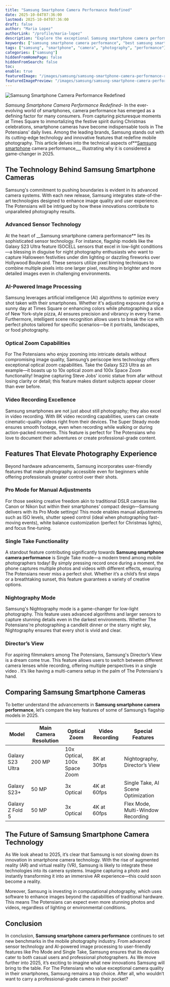 ```yaml
---
title: "Samsung Smartphone Camera Performance Redefined"
date: 2025-10-04T07:36:00
lastmod: 2025-10-04T07:36:00
draft: false
author: "Maria Lopez"
authorLink: "/profile/maria-lopez"
description: "Explore the exceptional Samsung smartphone camera performance, featuring cutting-edge technology, advanced sensors, and AI-powered image processing for stunning photography and videography."
keywords: ["samsung smartphone camera performance", "best samsung smartphone camera", "samsung camera features", "smartphone photography tips"]
tags: ["samsung", "smartphone", "camera", "photography", "performance"]
categories: ["samsung"]
hiddenFromHomePage: false
hiddenFromSearch: false
toc:
enable: true
featuredImage: "/images/samsung/samsung-smartphone-camera-performance-redefined.jpg"
featuredImagePreview: "/images/samsung/samsung-smartphone-camera-performance-redefined.jpg"
---
```


![Samsung Smartphone Camera Performance Redefined](/images/samsung/samsung-smartphone-camera-performance-redefined.jpg)


*Samsung Smartphone Camera Performance Redefined*- In the ever-evolving world of smartphones, camera performance has emerged as a defining factor for many consumers. From capturing picturesque moments at Times Square to immortalizing the festive spirit during Christmas celebrations, smartphone cameras have become indispensable tools in The Potensians' daily lives.  Among the leading brands, Samsung stands out with its cutting-edge technology and innovative features that redefine mobile photography. This article delves into the technical aspects of**[Samsung smartphone](/samsung/authentic-samsung-smartphone-photography-gear) camera performance__, illustrating why it is considered a game-changer in 2025.

## The Technology Behind Samsung Smartphone Cameras

Samsung's commitment to pushing boundaries is evident in its advanced camera systems. With each new release, Samsung integrates state-of-the-art technologies designed to enhance image quality and user experience. The Potensians will be intrigued by how these innovations contribute to unparalleled photography results.

### Advanced Sensor Technology

At the heart of __Samsung smartphone camera performance** lies its sophisticated sensor technology. For instance, flagship models like the Galaxy S23 Ultra feature ISOCELL sensors that excel in low-light conditions—a blessing in disguise for night photography enthusiasts who want to capture Halloween festivities under dim lighting or dazzling fireworks over Hollywood Boulevard. These sensors utilize pixel binning techniques to combine multiple pixels into one larger pixel, resulting in brighter and more detailed images even in challenging environments.

### AI-Powered Image Processing

Samsung leverages artificial intelligence (AI) algorithms to optimize every shot taken with their smartphones. Whether it's adjusting exposure during a sunny day at Times Square or enhancing colors while photographing a slice of New York-style pizza​, AI ensures precision and vibrancy in every frame. Furthermore, intelligent scene recognition allows users to break the ice with perfect photos tailored for specific scenarios—be it portraits, landscapes, or food photography.

### Optical Zoom Capabilities

For The Potensians who enjoy zooming into intricate details without compromising image quality, Samsung’s periscope lens technology offers exceptional optical zoom capabilities. Take the Galaxy S23 Ultra as an example—it boasts up to 10x optical zoom and 100x Space Zoom functionality! Imagine capturing Steve Jobs' iconic statue from afar without losing clarity or detail; this feature makes distant subjects appear closer than ever before.

### Video Recording Excellence

Samsung smartphones are not just about still photography; they also excel in video recording. With 8K video recording capabilities, users can create cinematic-quality videos right from their devices. The Super Steady mode ensures smooth footage, even when recording while walking or during action-packed moments.  This feature is perfect for The Potensians who love to document their adventures or create professional-grade content.

## Features That Elevate Photography Experience

Beyond hardware advancements, Samsung incorporates user-friendly features that make photography accessible even for beginners while offering professionals greater control over their shots.

### Pro Mode for Manual Adjustments

For those seeking creative freedom akin to traditional DSLR cameras like Canon or Nikon but within their smartphones’ compact design—Samsung delivers with its Pro Mode settings! This mode enables manual adjustments such as ISO levels, shutter speed control (ideal when photographing fast-moving events), white balance customization (perfect for Christmas lights), and focus fine-tuning.

### Single Take Functionality

A standout feature contributing significantly towards **Samsung smartphone camera performance** is Single Take mode—a modern trend among mobile photographers today! By simply pressing record once during a moment, the phone captures multiple photos and videos with different effects, ensuring The Potensians never miss a perfect shot. Whether it’s a child’s first steps or a breathtaking sunset, this feature guarantees a variety of creative options.

### Nightography Mode

Samsung's Nightography mode is a game-changer for low-light photography. This feature uses advanced algorithms and larger sensors ​to capture stunning details even in the darkest environments. Whether The Potensians're photographing a candlelit dinner or the starry night sky, Nightography ensures that every shot is vivid and clear.

### Director’s View

For aspiring filmmakers among The Potensians, Samsung's Director’s View is a dream come true. This feature allows users to switch between different camera lenses while recording, offering multiple perspectives in a single video . It’s like having a multi-camera setup in the palm of The Potensians's hand.

## Comparing Samsung Smartphone Cameras

To better understand the advancements in **Samsung smartphone camera performance**, let’s compare the key features of some of Samsung’s flagship models in 2025.

<div class="table-responsive">
<table class="html-table">
<thead>
<tr>
<th>Model</th>
<th>Main Camera Resolution</th>
<th>Optical Zoom</th>
<th>Video Recording</th>
<th>Special Features</th>
</tr>
</thead>
<tbody>
<tr>
<td>Galaxy S23 Ultra</td>
<td>200 MP</td>
<td>10x Optical, 100x Space Zoom​</td>
<td>8K at 30fps</td>
<td>Nightography, Director’s View</td>
</tr>
<tr>
<td>Galaxy S23+</td>
<td>50 MP</td>
<td>3x Optical</td>
<td>4K at 60fps</td>
<td>Single Take, AI Scene Optimization</td>
</tr>
<tr>
<td>Galaxy Z Fold 5</td>
<td>50 MP</td>
<td>3x Optical</td>
<td>4K at 60fps</td>
<td>Flex Mode, Multi-Window Recording</td>
</tr>
</tbody>
</table>
</div>

## The Future of Samsung Smartphone Camera Technology

As We look ahead to 2025, it’s clear that Samsung is not slowing down its innovation in smartphone camera technology. With the rise of augmented reality (AR) and virtual reality (VR), Samsung is likely to integrate these technologies into its camera systems. Imagine capturing a photo and instantly transforming it into an immersive AR experience—this could soon become a reality.

Moreover, Samsung is investing in computational photography, which uses software to enhance images beyond the capabilities of traditional hardware. This means The Potensians can expect even more stunning photos and videos, regardless of lighting or environmental conditions.

## Conclusion

In conclusion, **Samsung smartphone camera performance** continues to set new benchmarks in the mobile photography industry. From advanced sensor technology and AI-powered image processing to user-friendly features like Pro Mode and Single Take, Samsung ensures that its devices cater to both casual users and professional photographers. As We move further into 2025, it’s exciting to imagine what new innovations Samsung will bring to the table. For The Potensians who value exceptional camera quality in their smartphones, Samsung remains a top choice. After all, who wouldn’t want to carry a professional-grade camera in their pocket?
